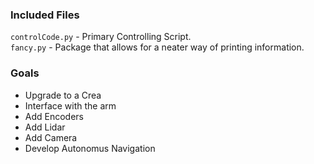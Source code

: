 ### Included Files
`controlCode.py` - Primary Controlling Script. <br />
`fancy.py` - Package that allows for a neater way of printing information. <br />

### Goals
- Upgrade to a Crea
- Interface with the arm
- Add Encoders
- Add Lidar
- Add Camera
- Develop Autonomus Navigation
